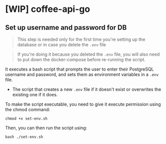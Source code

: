 # [WIP] coffee-api-go

## Set up username and password for DB 
> This step is needed only for the first time you're setting up the database or in case you delete the `.env` file

> If you're doing it because you deleted the `.env` file, you will also need to put down the docker-compose before re-running the script.

It executes a bash script that prompts the user to enter their PostgreSQL username and password, 
and sets them as environment variables in a `.env` file.

- The script that creates a new `.env` file if it doesn't exist or overwrites the existing one if it does. 

To make the script executable, you need to give it execute permission using the chmod command:

    chmod +x set-env.sh

Then, you can then run the script using:

    bash ./set-env.sh

